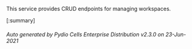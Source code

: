 






This service provides CRUD endpoints for managing workspaces.

[:summary]

###### Auto generated by Pydio Cells Enterprise Distribution v2.3.0 on 23-Jun-2021
